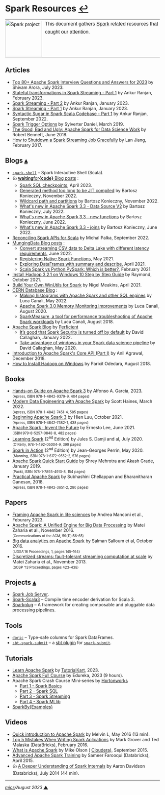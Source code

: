 # <span id="top">Spark Resources</span> <span style="size:30%;"><a href="README.md">↩</a></span>

<table style="font-family:Helvetica,Arial;line-height:1.6;">
  <tr>
  <td style="border:0;padding:0 10px 0 0;min-width:120px;"><a href="https://spark.apache.org/"><img src="https://spark.apache.org/images/spark-logo-trademark.png" width="120" alt="Spark project"/></a></td>
  <td style="border:0;padding:0;vertical-align:text-top;">This document gathers <a href="https://spark.apache.org/" rel="external">Spark</a> related resources that caught our attention.
  </td>
  </tr>
</table>

## <span id="articles">Articles</span>

- [Top 80+ Apache Spark Interview Questions and Answers for 2023][article_arora] by Shivam Arora, July 2023.
- [Stateful transformations in Spark Streaming - Part 1][article_ranjan_stateful1] by Ankur Ranjan, February 2023.
- [Spark Streaming - Part 2][article_ranjan_streaming2] by Ankur Ranjan, January 2023.
- [Spark Streaming - Part 1][article_ranjan_streaming1] by Ankur Ranjan, January 2023.
- [Syntactic Sugar in Spark Scala Codebase - Part 1][article_ranjan_scala1] by Ankur Ranjan, September 2022.
- [Spark Trigger Options][article_daniel] by Sylverter Daniel, March 2019.
- [The Good, Bad and Ugly: Apache Spark for Data Science Work][article_bennett] by Robert Bennett, June 2018.
- [How to Shutdown a Spark Streaming Job Gracefully][article_jiang] by Lan Jiang, February 2017.

## <span id="blogs">Blogs</span> [**&#x25B4;**](#top)

- [`spark-shell`](http://www.mtitek.com/tutorials/bigdata/spark/spark-shell.php) &ndash; Spark Interactive Shell (Scala).
- &#128077; [**waiting**for<b>{code}</b> Blog posts](https://www.waitingforcode.com/apache-spark-sql) :
  - [Spark SQL checkpoints](https://www.waitingforcode.com/apache-spark-sql/spark-sql-checkpoints/read), April 2023.
  - [Generated method too long to be JIT compiled](https://www.waitingforcode.com/apache-spark-sql/generated-method-too-long-be-jit-compiled/read) by Bartosz Konieczny, November 2022.
  - [Wildcard path and partitions](https://www.waitingforcode.com/apache-spark-sql/wildcard-path-partitions/read) by Bartosz Konieczny, November 2022.
  - [What's new in Apache Spark 3.3 - Data Source V2](https://www.waitingforcode.com/apache-spark-sql/what-new-apache-spark-3.3.0-datasource-v2/read) by Bartosz Konieczny, July 2022.
  - [What's new in Apache Spark 3.3 - new functions](https://www.waitingforcode.com/apache-spark-sql/what-new-apache-spark-3.3-new-functions/read) by Bartosz Konieczny, June 2022.
  - [What's new in Apache Spark 3.3 - joins](https://www.waitingforcode.com/apache-spark-sql/what-new-apache-spark-3.3-joins/read) by Bartosz Konieczny, June 2022.
- [Reconciling Spark APIs for Scala](https://www.virtuslab.com/blog/reconciling-spark-apis-for-scala/) by Michal Palka, September 2022.
- [MungingData Blog posts](https://mungingdata.com/category/apache-spark/) :
  - [Convert streaming CSV data to Delta Lake with different latency requirements](https://mungingdata.com/apache-spark/convert-csv-to-delta-lake-latency-trigger/), June 2022.
  - [Registering Native Spark Functions](https://mungingdata.com/apache-spark/registerfunction-injectfunction/), May 2021.
  - [Exploring DataFrames with summary and describe](https://mungingdata.com/apache-spark/dataframe-summary-describe/), April 2021.
  - [Scala Spark vs Python PySpark: Which is better?](https://mungingdata.com/apache-spark/python-pyspark-scala-which-better/), February 2021.
- [Install Hadoop 3.2.1 on Windows 10 Step by Step Guide][blog_raymond] by Raymond, October 2021.
- [Build Your Own WinUtils for Spark][blog_meakins] by Nigel Meakins, April 2021.
- [CERN Database Blog](https://db-blog.web.cern.ch/blog/) :
  - [Making histograms with Apache Spark and other SQL engines][blog_canali_2022] by Luca Canali, May 2022.
  - [Apache Spark 3.0 Memory Monitoring Improvements][blog_canali_2020] by Luca Canali, August 2020.
  - [SparkMeasure, a tool for performance troubleshooting of Apache Spark workloads][blog_canali_2018] by Luca Canali, August 2018.
- [Apache Spark Blog](https://blogs.perficient.com/tag/apache-spark/) by [Perficient](https://www.perficient.com/)
  - [It’s good that Spark Security is turned off by default](https://blogs.perficient.com/2022/01/11/its-good-that-spark-security-is-turned-off-by-default/) by David Callaghan, January 2022.
  - [Take advantage of windows in your Spark data science pipeline](https://blogs.perficient.com/2020/05/26/take-advantage-of-windows-in-your-spark-data-science-pipeline/) by David Callaghan, May 2020.
- [Introduction to Apache Spark's Core API (Part I)](https://dzone.com/articles/introduction-to-core-api-of-apache-spark) by Anil Agrawal, December 2018.
- [How to Install Hadoop on Windows](https://exitcondition.com/install-hadoop-windows/) by Parixit Odedara, August 2018.

## <span id="books">Books</span>

- [Hands-on Guide on Apache Spark 3][book_garcia] by Alfonso A. Garcia, 2023.<br/><span style="font-size:80%;">(Apress, ISBN 978-1-4842-9379-9, 404 pages)</span>
- [Modern Data Engineering with Apache Spark][book_haines] by Scott Haines, March 2022.<br/><span style="font-size:80%;">(Apress, ISBN 978-1-4842-7451-4, 585 pages)</span>
- [Beginning Apache Spark 3][book_luu] by Hien Luu, October 2021.<br/><span style="font-size:80%;">(Apress, ISBN 978-1-4842-7382-1, 438 pages)</span>
- [Apache Spark : Invent the Future][book_lee] by Ernesto Lee, June 2021.<br/><span style="font-size:80%;">(ISBN 979-8-5257-0848-8, 482 pages)</span>
- [Learning Spark][book_damji] (2<sup>nd</sup> Edition) by Jules S. Damji and al, July 2020.<br/><span style="font-size:80%;">(O'Reilly, 978-1-492-05004-9, 399 pages)</span>
- [Spark in Action][book_perrin] (2<sup>nd</sup> Edition) by Jean-Georges Perrin, May 2020.<br/><span style="font-size:80%;">(Manning, ISBN 978-1-6172-9552-2, 576 pages)</span>
- [Apache Spark Quick Start Guide][book_mehrotra] by Shrey Mehrotra and Akash Grade, January 2019.<br/><span style="font-size:80%;">(Packt, ISBN 978-1-7893-4910-8, 154 pages)</span>
- [Practical Apache Spark][book_chellappan] by Subhashini Chellappan and Bharanitharan Ganesan, 2018.<br/><span style="font-size:80%;">(Apress, ISBN 978-1-4842-3651-2, 280 pages)</span>

## <span id="papers">Papers</span>

- [Framing Apache Spark in life sciences](https://www.researchgate.net/publication/368415087_Framing_Apache_Spark_in_life_sciences) by Andrea Manconi et al., Feburary 2023.
- [Apache Spark: A Unified Engine for Big Data Processing](https://cs.stanford.edu/~matei/#publications) by Matei Zaharia et al., November 2016.<br/><span style="font-size:80%;">(Communications of the ACM, 59(11):56-65)</span>
- [Big data analytics on Apache Spark](https://link.springer.com/article/10.1007/s41060-016-0027-9) by Salman Salloum et al, October 2016.<br/><span style="font-size:80%;">(IJDSA'16 Proceedings, 1, pages 145–164)</span>
- [Discretized streams: fault-tolerant streaming computation at scale](https://dl.acm.org/doi/10.1145/2517349.2522737) by Matei Zaharia et al., November 2013.<br/><span style="font-size:80%;">(SOSP '13 Proceedings, pages 423–438)</span>

## <span id="projects">Projects</span> [**&#x25B4;**](#top)

- [Spark Job Server][project_spark_jobserver].
- [Spark-Scala3](https://github.com/vincenzobaz/spark-scala3) &ndash; Compile time encoder derivation for Scala 3.
- [Sparkplug](https://github.com/springnz/sparkplug) &ndash; A framework for creating composable and pluggable data processing pipelines.

## <span id="tools">Tools</span>

- [`doric`](https://github.com/hablapps/doric) &ndash; Type-safe columns for Spark DataFrames.
- [`sbt-spark-submit`](https://index.scala-lang.org/izhangzhihao/sbt-spark-submit) &ndash; a [sbt plugin](https://www.scala-sbt.org/1.x/docs/Plugins.html) for [`spark-submit`](https://spark.apache.org/docs/latest/submitting-applications.html).

## <span id="tutorials">Tutorials</span>

- [Learn Apache Spark](https://www.tutorialkart.com/apache-spark-tutorial/) by [TutorialKart](https://www.tutorialkart.com/), 2023.
- [Apache Spark Full Course](https://www.youtube.com/watch?v=xDEzSxlsUpU) by Edureka, 2023 (9 hours).
- Apache Spark Crash Course Mini-series by [Hortonworks]
  - [Part 1 - Spark Basics][tutorial_hortonworks_1]
  - [Part 2 - Spark SQL][tutorial_hortonworks_2]
  - [Part 3 - Spark Streaming][tutorial_hortonworks_3]
  - [Part 4 - Spark MLlib][tutorial_hortonworks_4]
- [SparkBy{Examples}](https://sparkbyexamples.com/)

## <span id="videos">Videos</span>

- [Quick introduction to Apache Spark](https://www.youtube.com/watch?v=TgiBvKcGL24) by Melvin L, May 2016 (13 min).
- [Top 5 Mistakes When Writing Spark Aplications](https://www.youtube.com/watch?v=WyfHUNnMutg) by Mark Grover and Ted Malaska (DataBricks), February 2016.
- [What is Apache Spark](https://www.youtube.com/watch?v=SxAxAhn-BDU) by Mike Olson (
  [Cloudera]), September 2015.
- [Advanced Apache Spark Training](https://www.youtube.com/watch?v=7ooZ4S7Ay6Y) by Sameer Farooqui (Databricks), April 2015.
- &#128077; [A Deeper Understanding of Spark Internals](https://www.youtube.com/watch?v=dmL0N3qfSc8) by Aaron Davidson (Databricks), July 2014 (44 min).

***

*[mics](https://lampwww.epfl.ch/~michelou/)/August 2023* [**&#9650;**](#top)
<span id="bottom">&nbsp;</span>

<!-- link refs -->

[article_arora]: https://www.simplilearn.com/top-apache-spark-interview-questions-and-answers-article
[article_bennett]: https://thenewstack.io/the-good-bad-and-ugly-apache-spark-for-data-science-work/
[article_daniel]: https://www.linkedin.com/pulse/spark-trigger-options-sylvester-daniel
[article_jiang]: https://www.linkedin.com/pulse/how-shutdown-spark-streaming-job-gracefully-lan-jiang
[article_ranjan_scala1]: https://www.linkedin.com/pulse/syntactic-sugar-spark-scala-codebase-part-1-ankur-ranjan
[article_ranjan_stateful1]: https://www.linkedin.com/pulse/stateful-transformations-spark-streaming-part-1-ankur-ranjan
[article_ranjan_streaming2]: https://www.linkedin.com/pulse/spark-streaming-session-2-ankur-ranjan/
[article_ranjan_streaming1]: https://www.linkedin.com/pulse/spark-streaming-part-1-ankur-ranjan
[blog_canali_2022]: https://db-blog.web.cern.ch/node/187
[blog_canali_2020]: https://db-blog.web.cern.ch/blog/luca-canali/2020-08-spark3-memory-monitoring
[blog_canali_2018]: https://db-blog.web.cern.ch/blog/luca-canali/2018-08-sparkmeasure-tool-performance-troubleshooting-apache-spark-workloads
[blog_meakins]: https://pivotalbi.com/build-your-own-winutils-for-spark/
[blog_raymond]: https://kontext.tech/column/hadoop/377/latest-hadoop-321-installation-on-windows-10-step-by-step-guide
[book_chellappan]: https://www.apress.com/gp/book/9781484236512
[book_damji]: https://www.oreilly.com/library/view/learning-spark-2nd/9781492050032/
[book_garcia]: https://www.barnesandnoble.com/w/hands-on-guide-to-apache-spark-3-alfonso-antol-nez-garc-a/1143399121
[book_haines]: https://www.barnesandnoble.com/w/modern-data-engineering-with-apache-spark-scott-haines/1140184133
[book_perrin]: https://www.manning.com/books/spark-in-action-second-edition
[book_lee]: https://www.amazon.com/dp/B097SNB8T6
[book_luu]: https://link.springer.com/book/10.1007/978-1-4842-7383-8
[book_mehrotra]: https://www.packtpub.com/product/apache-spark-quick-start-guide/9781789349108
[cloudera]: https://www.cloudera.com/
[hortonworks]: https://www.youtube.com/@Hortonworks
[project_spark_jobserver]: https://www.gitplanet.com/project/spark-jobserver
[tutorial_hortonworks_1]: https://www.youtube.com/watch?v=4SIZNQ7KZX8 "Part 1 - Spark Basics"
[tutorial_hortonworks_2]: https://www.youtube.com/watch?v=FcAiK2VtPfA "Part 2 - Spark SQL"
[tutorial_hortonworks_3]: https://www.youtube.com/watch?v=KyUlfLNAwRM "Part 3 - Spark Streaming"
[tutorial_hortonworks_4]: https://www.youtube.com/watch?v=C-44fsv5XgE "Part 4 - Spark MLlib"
